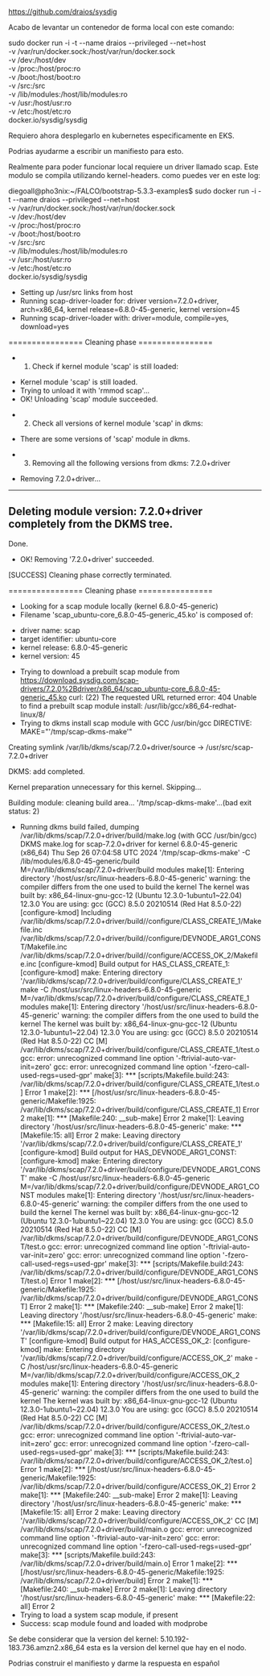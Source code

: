 
https://github.com/draios/sysdig


Acabo de levantar un contenedor de forma local con este comando:


sudo docker run -i -t --name draios --privileged --net=host \
    -v /var/run/docker.sock:/host/var/run/docker.sock \
    -v /dev:/host/dev \
    -v /proc:/host/proc:ro \
    -v /boot:/host/boot:ro \
    -v /src:/src \
    -v /lib/modules:/host/lib/modules:ro \
    -v /usr:/host/usr:ro \
    -v /etc:/host/etc:ro \
    docker.io/sysdig/sysdig

Requiero ahora desplegarlo en kubernetes especificamente en EKS.

Podrias ayudarme a escribir un manifiesto para esto.

Realmente para poder funcionar local requiere un driver llamado scap. Este modulo se compila utilizando kernel-headers. como puedes ver en este log:

diegoall@pho3nix:~/FALCO/bootstrap-5.3.3-examples$ sudo docker run -i -t --name draios --privileged --net=host \
    -v /var/run/docker.sock:/host/var/run/docker.sock \
    -v /dev:/host/dev \
    -v /proc:/host/proc:ro \
    -v /boot:/host/boot:ro \
    -v /src:/src \
    -v /lib/modules:/host/lib/modules:ro \
    -v /usr:/host/usr:ro \
    -v /etc:/host/etc:ro \
    docker.io/sysdig/sysdig
* Setting up /usr/src links from host
* Running scap-driver-loader for: driver version=7.2.0+driver, arch=x86_64, kernel release=6.8.0-45-generic, kernel version=45
* Running scap-driver-loader with: driver=module, compile=yes, download=yes

================ Cleaning phase ================

* 1. Check if kernel module 'scap' is still loaded:
- Kernel module 'scap' is still loaded.
- Trying to unload it with 'rmmod scap'...
- OK! Unloading 'scap' module succeeded.

* 2. Check all versions of kernel module 'scap' in dkms:
- There are some versions of 'scap' module in dkms.

* 3. Removing all the following versions from dkms:
7.2.0+driver

- Removing 7.2.0+driver...

------------------------------
Deleting module version: 7.2.0+driver
completely from the DKMS tree.
------------------------------
Done.

- OK! Removing '7.2.0+driver' succeeded.


[SUCCESS] Cleaning phase correctly terminated.

================ Cleaning phase ================

* Looking for a scap module locally (kernel 6.8.0-45-generic)
* Filename 'scap_ubuntu-core_6.8.0-45-generic_45.ko' is composed of:
 - driver name: scap
 - target identifier: ubuntu-core
 - kernel release: 6.8.0-45-generic
 - kernel version: 45
* Trying to download a prebuilt scap module from https://download.sysdig.com/scap-drivers/7.2.0%2Bdriver/x86_64/scap_ubuntu-core_6.8.0-45-generic_45.ko
curl: (22) The requested URL returned error: 404 
Unable to find a prebuilt scap module
install: /usr/lib/gcc/x86_64-redhat-linux/8/
* Trying to dkms install scap module with GCC /usr/bin/gcc
DIRECTIVE: MAKE="'/tmp/scap-dkms-make'"

Creating symlink /var/lib/dkms/scap/7.2.0+driver/source ->
                 /usr/src/scap-7.2.0+driver

DKMS: add completed.

Kernel preparation unnecessary for this kernel.  Skipping...

Building module:
cleaning build area...
'/tmp/scap-dkms-make'...(bad exit status: 2)
* Running dkms build failed, dumping /var/lib/dkms/scap/7.2.0+driver/build/make.log (with GCC /usr/bin/gcc)
DKMS make.log for scap-7.2.0+driver for kernel 6.8.0-45-generic (x86_64)
Thu Sep 26 07:04:58 UTC 2024
'/tmp/scap-dkms-make' -C /lib/modules/6.8.0-45-generic/build M=/var/lib/dkms/scap/7.2.0+driver/build modules
make[1]: Entering directory '/host/usr/src/linux-headers-6.8.0-45-generic'
warning: the compiler differs from the one used to build the kernel
  The kernel was built by: x86_64-linux-gnu-gcc-12 (Ubuntu 12.3.0-1ubuntu1~22.04) 12.3.0
  You are using:           gcc (GCC) 8.5.0 20210514 (Red Hat 8.5.0-22)
[configure-kmod] Including /var/lib/dkms/scap/7.2.0+driver/build//configure/CLASS_CREATE_1/Makefile.inc /var/lib/dkms/scap/7.2.0+driver/build//configure/DEVNODE_ARG1_CONST/Makefile.inc /var/lib/dkms/scap/7.2.0+driver/build//configure/ACCESS_OK_2/Makefile.inc
[configure-kmod] Build output for HAS_CLASS_CREATE_1:
[configure-kmod] make: Entering directory '/var/lib/dkms/scap/7.2.0+driver/build/configure/CLASS_CREATE_1' make -C /host/usr/src/linux-headers-6.8.0-45-generic M=/var/lib/dkms/scap/7.2.0+driver/build/configure/CLASS_CREATE_1 modules make[1]: Entering directory '/host/usr/src/linux-headers-6.8.0-45-generic' warning: the compiler differs from the one used to build the kernel   The kernel was built by: x86_64-linux-gnu-gcc-12 (Ubuntu 12.3.0-1ubuntu1~22.04) 12.3.0   You are using:           gcc (GCC) 8.5.0 20210514 (Red Hat 8.5.0-22)   CC [M]  /var/lib/dkms/scap/7.2.0+driver/build/configure/CLASS_CREATE_1/test.o gcc: error: unrecognized command line option '-ftrivial-auto-var-init=zero' gcc: error: unrecognized command line option '-fzero-call-used-regs=used-gpr' make[3]: *** [scripts/Makefile.build:243: /var/lib/dkms/scap/7.2.0+driver/build/configure/CLASS_CREATE_1/test.o] Error 1 make[2]: *** [/host/usr/src/linux-headers-6.8.0-45-generic/Makefile:1925: /var/lib/dkms/scap/7.2.0+driver/build/configure/CLASS_CREATE_1] Error 2 make[1]: *** [Makefile:240: __sub-make] Error 2 make[1]: Leaving directory '/host/usr/src/linux-headers-6.8.0-45-generic' make: *** [Makefile:15: all] Error 2 make: Leaving directory '/var/lib/dkms/scap/7.2.0+driver/build/configure/CLASS_CREATE_1'
[configure-kmod] Build output for HAS_DEVNODE_ARG1_CONST:
[configure-kmod] make: Entering directory '/var/lib/dkms/scap/7.2.0+driver/build/configure/DEVNODE_ARG1_CONST' make -C /host/usr/src/linux-headers-6.8.0-45-generic M=/var/lib/dkms/scap/7.2.0+driver/build/configure/DEVNODE_ARG1_CONST modules make[1]: Entering directory '/host/usr/src/linux-headers-6.8.0-45-generic' warning: the compiler differs from the one used to build the kernel   The kernel was built by: x86_64-linux-gnu-gcc-12 (Ubuntu 12.3.0-1ubuntu1~22.04) 12.3.0   You are using:           gcc (GCC) 8.5.0 20210514 (Red Hat 8.5.0-22)   CC [M]  /var/lib/dkms/scap/7.2.0+driver/build/configure/DEVNODE_ARG1_CONST/test.o gcc: error: unrecognized command line option '-ftrivial-auto-var-init=zero' gcc: error: unrecognized command line option '-fzero-call-used-regs=used-gpr' make[3]: *** [scripts/Makefile.build:243: /var/lib/dkms/scap/7.2.0+driver/build/configure/DEVNODE_ARG1_CONST/test.o] Error 1 make[2]: *** [/host/usr/src/linux-headers-6.8.0-45-generic/Makefile:1925: /var/lib/dkms/scap/7.2.0+driver/build/configure/DEVNODE_ARG1_CONST] Error 2 make[1]: *** [Makefile:240: __sub-make] Error 2 make[1]: Leaving directory '/host/usr/src/linux-headers-6.8.0-45-generic' make: *** [Makefile:15: all] Error 2 make: Leaving directory '/var/lib/dkms/scap/7.2.0+driver/build/configure/DEVNODE_ARG1_CONST'
[configure-kmod] Build output for HAS_ACCESS_OK_2:
[configure-kmod] make: Entering directory '/var/lib/dkms/scap/7.2.0+driver/build/configure/ACCESS_OK_2' make -C /host/usr/src/linux-headers-6.8.0-45-generic M=/var/lib/dkms/scap/7.2.0+driver/build/configure/ACCESS_OK_2 modules make[1]: Entering directory '/host/usr/src/linux-headers-6.8.0-45-generic' warning: the compiler differs from the one used to build the kernel   The kernel was built by: x86_64-linux-gnu-gcc-12 (Ubuntu 12.3.0-1ubuntu1~22.04) 12.3.0   You are using:           gcc (GCC) 8.5.0 20210514 (Red Hat 8.5.0-22)   CC [M]  /var/lib/dkms/scap/7.2.0+driver/build/configure/ACCESS_OK_2/test.o gcc: error: unrecognized command line option '-ftrivial-auto-var-init=zero' gcc: error: unrecognized command line option '-fzero-call-used-regs=used-gpr' make[3]: *** [scripts/Makefile.build:243: /var/lib/dkms/scap/7.2.0+driver/build/configure/ACCESS_OK_2/test.o] Error 1 make[2]: *** [/host/usr/src/linux-headers-6.8.0-45-generic/Makefile:1925: /var/lib/dkms/scap/7.2.0+driver/build/configure/ACCESS_OK_2] Error 2 make[1]: *** [Makefile:240: __sub-make] Error 2 make[1]: Leaving directory '/host/usr/src/linux-headers-6.8.0-45-generic' make: *** [Makefile:15: all] Error 2 make: Leaving directory '/var/lib/dkms/scap/7.2.0+driver/build/configure/ACCESS_OK_2'
  CC [M]  /var/lib/dkms/scap/7.2.0+driver/build/main.o
gcc: error: unrecognized command line option '-ftrivial-auto-var-init=zero'
gcc: error: unrecognized command line option '-fzero-call-used-regs=used-gpr'
make[3]: *** [scripts/Makefile.build:243: /var/lib/dkms/scap/7.2.0+driver/build/main.o] Error 1
make[2]: *** [/host/usr/src/linux-headers-6.8.0-45-generic/Makefile:1925: /var/lib/dkms/scap/7.2.0+driver/build] Error 2
make[1]: *** [Makefile:240: __sub-make] Error 2
make[1]: Leaving directory '/host/usr/src/linux-headers-6.8.0-45-generic'
make: *** [Makefile:22: all] Error 2
* Trying to load a system scap module, if present
* Success: scap module found and loaded with modprobe

Se debe considerar que la version del kernel: 5.10.192-183.736.amzn2.x86_64 esta es la version del kernel que hay en el nodo.

Podrias construir el manifiesto y darme la respuesta en español
